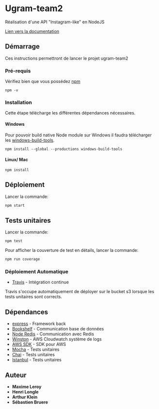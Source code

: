 # Ugram-team2

Réalisation d'une API "Instagram-like" en NodeJS

[Lien vers la documentation](http://ugram-team02.pm9h7ckh7u.us-east-2.elasticbeanstalk.com/)

## Démarrage

Ces instructions permettront de lancer le projet ugram-team2

### Pré-requis

Vérifiez bien que vous possédez [npm](https://github.com/npm/cli) 

```
npm -v
```

### Installation

Cette étape télécharge les différentes dépendances nécessaires.

#### Windows
Pour pouvoir build native Node module sur Windows il faudra télécharger les [windows-build-tools](https://github.com/felixrieseberg/windows-build-tools/blob/master/README.md).

```
npm install --global --productions windows-build-tools
```

#### Linux/ Mac
```
npm install
```

## Déploiement

Lancer la commande:
```sh
npm start
```

## Tests unitaires

Lancer la commande:
```sh
npm test
```

Pour afficher la couverture de test en détails, lancer la commande:
```sh
npm run coverage
```

### Déploiement Automatique

* [Travis](https://travis-ci.com/) - Intégration continue

Travis s'occupe automatiquement de déployer sur le bucket s3 lorsque les tests unitaires sont corrects.

## Dépendances

* [express](http://expressjs.com/) - Framework back
* [Bookshelf](http://bookshelfjs.org/) - Communication base de données
* [Node Redis](http://redis.js.org/) - Communication avec Redis
* [Winston](https://github.com/lazywithclass/) - AWS Cloudwatch système de logs
* [AWS SDK](https://aws.amazon.com/sdk-for-node-js/) - SDK pour AWS
* [Mocha](https://mochajs.org/) - Tests unitaires
* [Chai](http://chaijs.com/) - Tests unitaires
* [Istanbul](http://gotwarlost.github.io/istanbul/) - Tests unitaires

## Auteur

* **Maxime Leroy**
* **Henri Longle**
* **Arthur Klein**
* **Sébastien Bruere**
